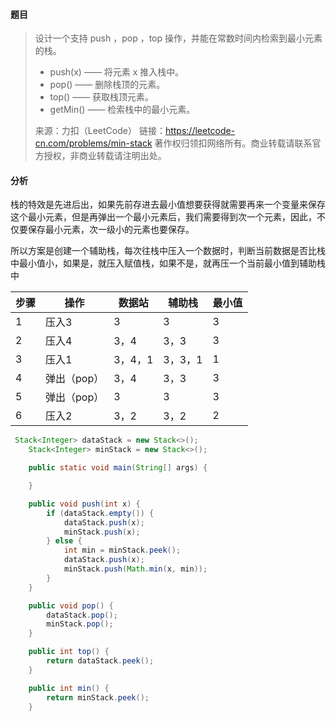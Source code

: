 #### 题目

> 设计一个支持 push ，pop ，top 操作，并能在常数时间内检索到最小元素的栈。
>
> - push(x) —— 将元素 x 推入栈中。
> - pop() —— 删除栈顶的元素。
> - top() —— 获取栈顶元素。
> - getMin() —— 检索栈中的最小元素。
>
> 来源：力扣（LeetCode）
> 链接：https://leetcode-cn.com/problems/min-stack
> 著作权归领扣网络所有。商业转载请联系官方授权，非商业转载请注明出处。

#### 分析

栈的特效是先进后出，如果先前存进去最小值想要获得就需要再来一个变量来保存这个最小元素，但是再弹出一个最小元素后，我们需要得到次一个元素，因此，不仅要保存最小元素，次一级小的元素也要保存。

所以方案是创建一个辅助栈，每次往栈中压入一个数据时，判断当前数据是否比栈中最小值小，如果是，就压入赋值栈，如果不是，就再压一个当前最小值到辅助栈中

| 步骤 | 操作        | 数据站  | 辅助栈  | 最小值 |
| ---- | ----------- | ------- | ------- | ------ |
| 1    | 压入3       | 3       | 3       | 3      |
| 2    | 压入4       | 3，4    | 3，3    | 3      |
| 3    | 压入1       | 3，4，1 | 3，3，1 | 1      |
| 4    | 弹出（pop） | 3，4    | 3，3    | 3      |
| 5    | 弹出（pop） | 3       | 3       | 3      |
| 6    | 压入2       | 3，2    | 3，2    | 2      |

```java
 Stack<Integer> dataStack = new Stack<>();
    Stack<Integer> minStack = new Stack<>();

    public static void main(String[] args) {

    }

    public void push(int x) {
        if (dataStack.empty()) {
            dataStack.push(x);
            minStack.push(x);
        } else {
            int min = minStack.peek();
            dataStack.push(x);
            minStack.push(Math.min(x, min));
        }
    }

    public void pop() {
        dataStack.pop();
        minStack.pop();
    }

    public int top() {
        return dataStack.peek();
    }

    public int min() {
        return minStack.peek();
    }
```

